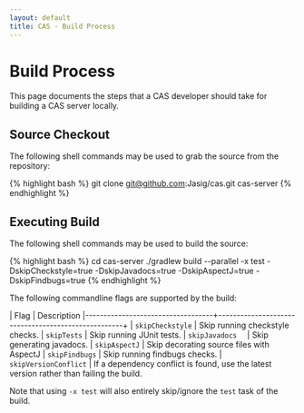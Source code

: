 ```yaml
---
layout: default
title: CAS - Build Process
---
```


# Build Process
This page documents the steps that a CAS developer should take for building a CAS server locally.

## Source Checkout
The following shell commands may be used to grab the source from the repository:

{% highlight bash %}
git clone git@github.com:Jasig/cas.git cas-server
{% endhighlight %}

## Executing Build
The following shell commands may be used to build the source:

{% highlight bash %}
cd cas-server
./gradlew build --parallel -x test -DskipCheckstyle=true -DskipJavadocs=true -DskipAspectJ=true -DskipFindbugs=true
{% endhighlight %}

The following commandline flags are supported by the build:

| Flag                              | Description
|-----------------------------------+----------------------------------------------------+
| `skipCheckstyle`                  | Skip running checkstyle checks. 
| `skipTests`                       | Skip running JUnit tests. 
| `skipJavadocs  `                  | Skip generating javadocs.
| `skipAspectJ`                     | Skip decorating source files with AspectJ 
| `skipFindbugs`                    | Skip running findbugs checks. 
| `skipVersionConflict`             | If a dependency conflict is found, use the latest version rather than failing the build. 

Note that using `-x test` will also entirely skip/ignore the `test` task of the build. 

